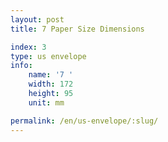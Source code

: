 ```yaml
---
layout: post
title: 7 Paper Size Dimensions

index: 3
type: us envelope
info:
    name: '7 '
    width: 172
    height: 95
    unit: mm

permalink: /en/us-envelope/:slug/
---
```



